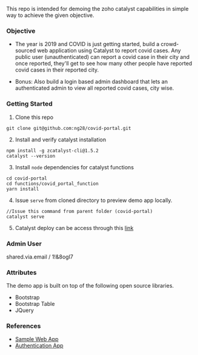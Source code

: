 This repo is intended for demoing the zoho catalyst capabilities in simple way to achieve the given objective.

### Objective

- The year is 2019 and COVID is just getting started, build a crowd-sourced web application using Catalyst to report covid cases. Any public user (unauthenticated) can report a covid case in their city and once reported, they'll get to see how many other people have reported covid cases in their reported city.

- Bonus: Also build a login based admin dashboard that lets an authenticated admin to view all reported covid cases, city wise.


### Getting Started

1. Clone this repo

```
git clone git@github.com:ng28/covid-portal.git
```

2. Install and verify catalyst installation

```
npm install -g zcatalyst-cli@1.5.2
catalyst --version
```

3. Install `node` dependencies for catalyst functions
   
```
cd covid-portal
cd functions/covid_portal_function
yarn install
```

4. Issue `serve` from cloned directory to preview demo app locally.

```
//Issue this command from parent folder (covid-portal)
catalyst serve
```

5. Catalyst deploy can be access through this [link](https://covidportal-747668416.development.catalystserverless.com/app/index.html)

### Admin User

shared.via.email / 1!&8ogI7

### Attributes
 
The demo app is built on top of the following open source libraries.
- Bootstrap
- Bootstrap Table
- JQuery

### References
 - [Sample Web App](https://www.zoho.com/catalyst/help/tutorials/authenticationapp)
 - [Authentication App](https://www.zoho.com/catalyst/help/tutorials/authenticationapp)